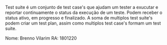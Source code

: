 Test suite é um conjunto de test case's que ajudam um tester a exucutar e reportar continuamente o
status da execução de um teste. Podem receber o status ativo, em progresso e finalizado. A soma de
multiplos test suite's podem criar um test plan, assim como multiplos test case's formam um test suite.

Nome: Brenno Vilarim
RA: 1801220
